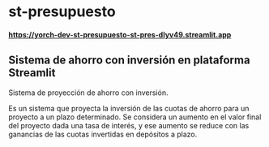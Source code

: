 # st-presupuesto
#### https://yorch-dev-st-presupuesto-st-pres-dlyv49.streamlit.app
## Sistema de ahorro con inversión en plataforma Streamlit

Sistema de proyección de ahorro con inversión.

Es un sistema que proyecta la inversión de las cuotas de ahorro para un proyecto a un plazo determinado. Se considera un aumento en el valor final del proyecto dada una tasa de interés, y ese aumento se reduce con las ganancias de las cuotas invertidas en depósitos a plazo.

